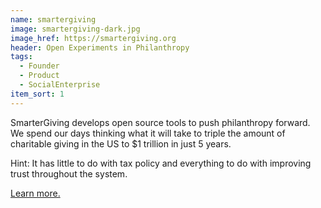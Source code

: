 ```yaml
---
name: smartergiving
image: smartergiving-dark.jpg
image_href: https://smartergiving.org
header: Open Experiments in Philanthropy
tags:
  - Founder
  - Product
  - SocialEnterprise
item_sort: 1
---
```

SmarterGiving develops open source tools to push philanthropy forward. We spend our days thinking what it will take to triple the amount of charitable giving in the US to $1 trillion in just 5 years.

Hint: It has little to do with tax policy and everything to do with improving trust throughout the system. 

[Learn more.](https://smartergiving.org/)
